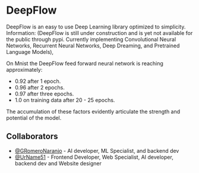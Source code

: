 # DeepFlow
DeepFlow is an easy to use Deep Learning library optimized to simplicity. Information: (DeepFlow is still under construction and is yet not available for the public through pypi. Currently implementing Convolutional Neural Networks, Recurrent Neural Networks, Deep Dreaming, and Pretrained Language Models), 

On Mnist the DeepFlow feed forward neural network is reaching approximately:
- 0.92 after 1 epoch.
- 0.96 after 2 epochs.
- 0.97 after three epochs.
- 1.0 on training data after 20 - 25 epochs.

The accumulation of these factors evidently articulate the strength and potential of the model.

## Collaborators
- [@GRomeroNaranjo](https://github.com/GRomeroNaranjo/) - AI developer, ML Specialist, and backend dev
- [@UrName51](https://github.com/UrName51/) - Frontend Developer, Web Specialist, AI developer, backend dev
and Website designer

